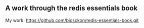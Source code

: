 ## A work through the redis essentials book
My work: 
https://github.com/biosckon/redis-essentials-book.git

